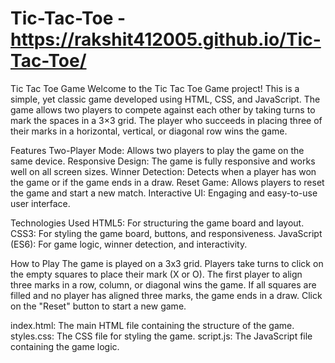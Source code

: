 # Tic-Tac-Toe - https://rakshit412005.github.io/Tic-Tac-Toe/


Tic Tac Toe Game
Welcome to the Tic Tac Toe Game project! This is a simple, yet classic game developed using HTML, CSS, and JavaScript. The game allows two players to compete against each other by taking turns to mark the spaces in a 3×3 grid. The player who succeeds in placing three of their marks in a horizontal, vertical, or diagonal row wins the game.

Features
Two-Player Mode: Allows two players to play the game on the same device.
Responsive Design: The game is fully responsive and works well on all screen sizes.
Winner Detection: Detects when a player has won the game or if the game ends in a draw.
Reset Game: Allows players to reset the game and start a new match.
Interactive UI: Engaging and easy-to-use user interface.

Technologies Used
HTML5: For structuring the game board and layout.
CSS3: For styling the game board, buttons, and responsiveness.
JavaScript (ES6): For game logic, winner detection, and interactivity.

How to Play
The game is played on a 3x3 grid.
Players take turns to click on the empty squares to place their mark (X or O).
The first player to align three marks in a row, column, or diagonal wins the game.
If all squares are filled and no player has aligned three marks, the game ends in a draw.
Click on the "Reset" button to start a new game.

index.html: The main HTML file containing the structure of the game.
styles.css: The CSS file for styling the game.
script.js: The JavaScript file containing the game logic.
